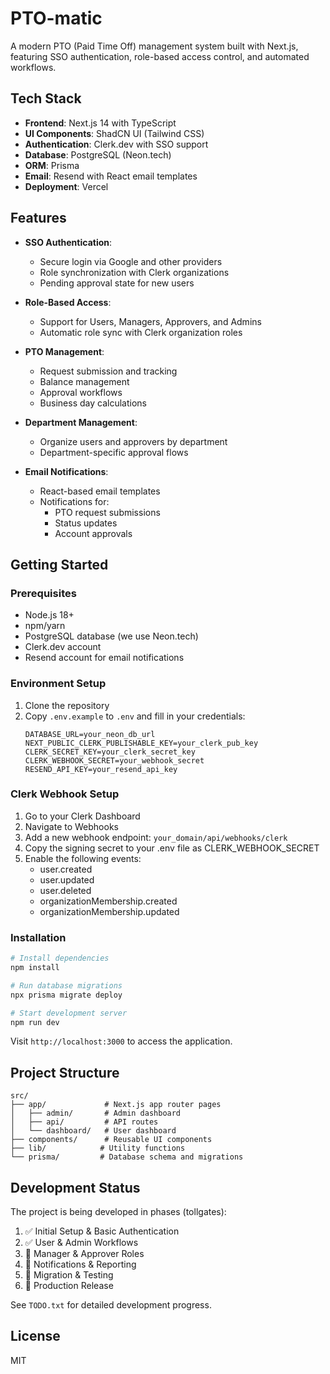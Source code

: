 # PTO-matic

A modern PTO (Paid Time Off) management system built with Next.js, featuring SSO authentication, role-based access control, and automated workflows.

## Tech Stack

- **Frontend**: Next.js 14 with TypeScript
- **UI Components**: ShadCN UI (Tailwind CSS)
- **Authentication**: Clerk.dev with SSO support
- **Database**: PostgreSQL (Neon.tech)
- **ORM**: Prisma
- **Email**: Resend with React email templates
- **Deployment**: Vercel

## Features

- **SSO Authentication**:

  - Secure login via Google and other providers
  - Role synchronization with Clerk organizations
  - Pending approval state for new users

- **Role-Based Access**:

  - Support for Users, Managers, Approvers, and Admins
  - Automatic role sync with Clerk organization roles

- **PTO Management**:

  - Request submission and tracking
  - Balance management
  - Approval workflows
  - Business day calculations

- **Department Management**:

  - Organize users and approvers by department
  - Department-specific approval flows

- **Email Notifications**:
  - React-based email templates
  - Notifications for:
    - PTO request submissions
    - Status updates
    - Account approvals

## Getting Started

### Prerequisites

- Node.js 18+
- npm/yarn
- PostgreSQL database (we use Neon.tech)
- Clerk.dev account
- Resend account for email notifications

### Environment Setup

1. Clone the repository
2. Copy `.env.example` to `.env` and fill in your credentials:
   ```
   DATABASE_URL=your_neon_db_url
   NEXT_PUBLIC_CLERK_PUBLISHABLE_KEY=your_clerk_pub_key
   CLERK_SECRET_KEY=your_clerk_secret_key
   CLERK_WEBHOOK_SECRET=your_webhook_secret
   RESEND_API_KEY=your_resend_api_key
   ```

### Clerk Webhook Setup

1. Go to your Clerk Dashboard
2. Navigate to Webhooks
3. Add a new webhook endpoint: `your_domain/api/webhooks/clerk`
4. Copy the signing secret to your .env file as CLERK_WEBHOOK_SECRET
5. Enable the following events:
   - user.created
   - user.updated
   - user.deleted
   - organizationMembership.created
   - organizationMembership.updated

### Installation

```bash
# Install dependencies
npm install

# Run database migrations
npx prisma migrate deploy

# Start development server
npm run dev
```

Visit `http://localhost:3000` to access the application.

## Project Structure

```
src/
├── app/             # Next.js app router pages
│   ├── admin/       # Admin dashboard
│   ├── api/         # API routes
│   └── dashboard/   # User dashboard
├── components/      # Reusable UI components
├── lib/            # Utility functions
└── prisma/         # Database schema and migrations
```

## Development Status

The project is being developed in phases (tollgates):

1. ✅ Initial Setup & Basic Authentication
2. ✅ User & Admin Workflows
3. 🚧 Manager & Approver Roles
4. 📅 Notifications & Reporting
5. 📅 Migration & Testing
6. 📅 Production Release

See `TODO.txt` for detailed development progress.

## License

MIT
